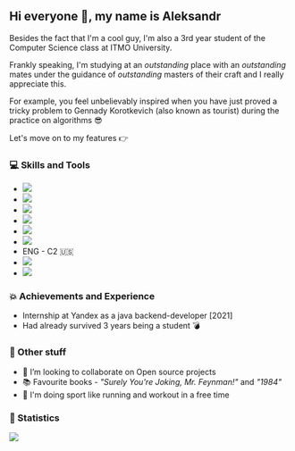 ## Hi everyone 👋, my name is Aleksandr

Besides the fact that I'm a cool guy, I'm also a 3rd year student of the Computer Science class at ITMO University.

Frankly speaking, I'm studying at an _outstanding_ place with an _outstanding_ mates under the guidance of _outstanding_ masters of their craft and I really appreciate this.

For example, you feel unbelievably inspired when you have just proved a tricky problem to Gennady Korotkevich (also known as tourist) during the practice on algorithms 😎

Let's move on to my features 👉

### 💻 Skills and Tools

- ![](https://img.shields.io/badge/Java-informational?style=flat&logo=java&logoColor=white&labelColor=df5555&color=black)
- ![](https://img.shields.io/badge/Kotlin-informational?style=flat&logo=kotlin&logoColor=white&labelColor=39b0a0&color=black)
- ![](https://img.shields.io/badge/C++-informational?style=flat&logo=c%2b%2b&labelColor=1965C9&logoColor=white&color=black) 
- ![](https://img.shields.io/badge/Python-informational?style=flat&logo=python&logoColor=white&labelColor=dfce63&color=black)
- ![](https://img.shields.io/badge/SQL-informational?style=flat&logo=SQLite&logoColor=white&labelColor=0B814D&color=black)
- ![](https://img.shields.io/badge/Haskell-informational?style=flat&logo=haskell&logoColor=white&labelColor=8842a9&color=black)
- ENG - C2 🇺🇸    
- ![](https://img.shields.io/badge/Git-master-informational?style=flat&logo=git&logoColor=white&labelColor=63df8c&color=black)   
- ![](https://img.shields.io/badge/Math-nb-informational?style=flat&logo=wolfram&logoColor=white&labelColor=0B814D&color=black)                        

### 💥 Achievements and Experience

- Internship at Yandex as a java backend-developer [2021]
- Had already survived 3 years being a student 💣

### 🌇 Other stuff

- 👯 I’m looking to collaborate on Open source projects
- 📚 Favourite books - _"Surely You're Joking, Mr. Feynman!"_ and _"1984"_
- 🏃 I'm doing sport like running and workout in a free time

### 🧮 Statistics
<!-- 
<p align=left> <img src=https://komarev.com/ghpvc/?username=aslastin alt=aslastin /> </p>

<a href="https://gihub.com/aslastin">

<img align=center src="https://github-readme-stats.vercel.app/api?username=aslastin&show_icons=true&count_private=true&include_all_commits=true&title_color=ffffff&bg_color=1965C9&text_color=ffffff&icon_color=ffffff">

</a> -->

<a href="https://gihub.com/aslastin">

<img align=center src="https://github-readme-stats.vercel.app/api/top-langs/?username=aslastin&title_color=ffffff&bg_color=0B814D&text_color=ffffff&icon_color=ffffff&layout=default&card_width=300&langs_count=4">

</a>
